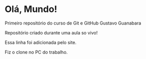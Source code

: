 # Olá, Mundo!
 Primeiro repositório do curso de Git e GitHub Gustavo Guanabara

 Repositório criado durante uma aula so vivo!
 
 Essa linha foi adicionada pelo site.

 Fiz o clone no PC do trabalho.
